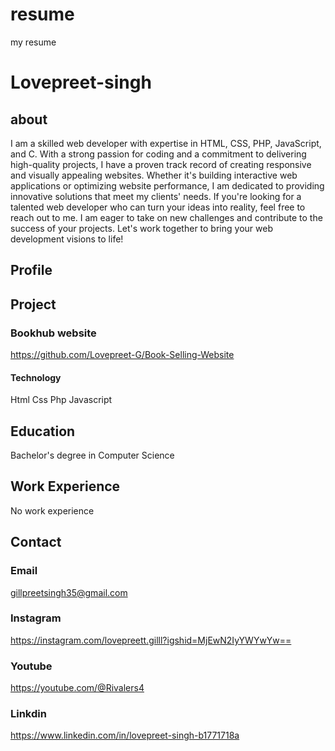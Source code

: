 # resume
my resume

# Lovepreet-singh

## about
I am a skilled web developer with expertise in HTML, CSS, PHP, JavaScript, and C. With a strong passion for coding and a commitment to delivering high-quality projects, I have a proven track record of creating responsive and visually appealing websites. Whether it's building interactive web applications or optimizing website performance, I am dedicated to providing innovative solutions that meet my clients' needs. If you're looking for a talented web developer who can turn your ideas into reality, feel free to reach out to me. I am eager to take on new challenges and contribute to the success of your projects. Let's work together to bring your web development visions to life!

## Profile


## Project
### Bookhub website
https://github.com/Lovepreet-G/Book-Selling-Website

#### Technology
Html
Css
Php
Javascript

## Education
Bachelor's degree in Computer Science

## Work Experience
No work experience

## Contact
### Email
gillpreetsingh35@gmail.com

### Instagram
https://instagram.com/lovepreett.gilll?igshid=MjEwN2IyYWYwYw==

### Youtube
https://youtube.com/@Rivalers4

### Linkdin
https://www.linkedin.com/in/lovepreet-singh-b1771718a




